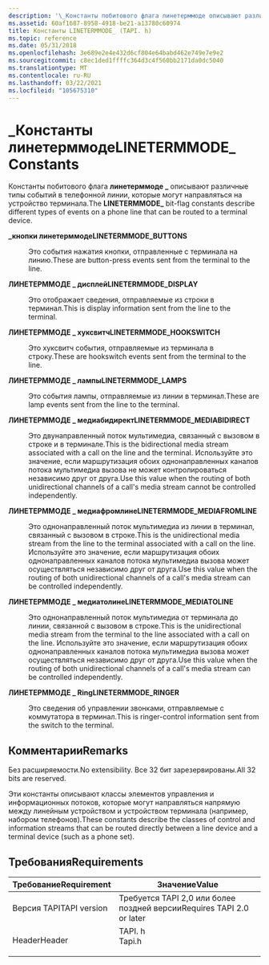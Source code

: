 ```yaml
---
description: '\_Константы побитового флага линетерммоде описывают различные типы событий в телефонной линии, которые могут направляться на устройство терминала.'
ms.assetid: 60af1687-8958-4918-be21-a13780c60974
title: Константы LINETERMMODE_ (TAPI. h)
ms.topic: reference
ms.date: 05/31/2018
ms.openlocfilehash: 3e689e2e4e432d6cf804e64babd462e749e7e9e2
ms.sourcegitcommit: c8ec1ded1ffffc364d3c4f560bb2171da0dc5040
ms.translationtype: MT
ms.contentlocale: ru-RU
ms.lasthandoff: 03/22/2021
ms.locfileid: "105675310"
---
```

# <a name="linetermmode_-constants"></a><span data-ttu-id="1152f-103">\_Константы линетерммоде</span><span class="sxs-lookup"><span data-stu-id="1152f-103">LINETERMMODE\_ Constants</span></span>

<span data-ttu-id="1152f-104">Константы побитового флага **линетерммоде \_** описывают различные типы событий в телефонной линии, которые могут направляться на устройство терминала.</span><span class="sxs-lookup"><span data-stu-id="1152f-104">The **LINETERMMODE\_** bit-flag constants describe different types of events on a phone line that can be routed to a terminal device.</span></span>

<dl> <dt>

<span data-ttu-id="1152f-105"><span id="LINETERMMODE_BUTTONS"></span><span id="linetermmode_buttons"></span>**\_кнопки линетерммоде**</span><span class="sxs-lookup"><span data-stu-id="1152f-105"><span id="LINETERMMODE_BUTTONS"></span><span id="linetermmode_buttons"></span>**LINETERMMODE\_BUTTONS**</span></span>
</dt> <dd> <dl> <dt>



<span data-ttu-id="1152f-106">Это события нажатия кнопки, отправленные с терминала на линию.</span><span class="sxs-lookup"><span data-stu-id="1152f-106">These are button-press events sent from the terminal to the line.</span></span>


</dt> </dl> </dd> <dt>

<span data-ttu-id="1152f-107"><span id="LINETERMMODE_DISPLAY"></span><span id="linetermmode_display"></span>**ЛИНЕТЕРММОДЕ \_ дисплей**</span><span class="sxs-lookup"><span data-stu-id="1152f-107"><span id="LINETERMMODE_DISPLAY"></span><span id="linetermmode_display"></span>**LINETERMMODE\_DISPLAY**</span></span>
</dt> <dd> <dl> <dt>



<span data-ttu-id="1152f-108">Это отображает сведения, отправляемые из строки в терминал.</span><span class="sxs-lookup"><span data-stu-id="1152f-108">This is display information sent from the line to the terminal.</span></span>


</dt> </dl> </dd> <dt>

<span data-ttu-id="1152f-109"><span id="LINETERMMODE_HOOKSWITCH"></span><span id="linetermmode_hookswitch"></span>**ЛИНЕТЕРММОДЕ \_ хуксвитч**</span><span class="sxs-lookup"><span data-stu-id="1152f-109"><span id="LINETERMMODE_HOOKSWITCH"></span><span id="linetermmode_hookswitch"></span>**LINETERMMODE\_HOOKSWITCH**</span></span>
</dt> <dd> <dl> <dt>



<span data-ttu-id="1152f-110">Это хуксвитч события, отправляемые из терминала в строку.</span><span class="sxs-lookup"><span data-stu-id="1152f-110">These are hookswitch events sent from the terminal to the line.</span></span>


</dt> </dl> </dd> <dt>

<span data-ttu-id="1152f-111"><span id="LINETERMMODE_LAMPS"></span><span id="linetermmode_lamps"></span>**ЛИНЕТЕРММОДЕ \_ лампы**</span><span class="sxs-lookup"><span data-stu-id="1152f-111"><span id="LINETERMMODE_LAMPS"></span><span id="linetermmode_lamps"></span>**LINETERMMODE\_LAMPS**</span></span>
</dt> <dd> <dl> <dt>



<span data-ttu-id="1152f-112">Это события лампы, отправляемые из линии в терминал.</span><span class="sxs-lookup"><span data-stu-id="1152f-112">These are lamp events sent from the line to the terminal.</span></span>


</dt> </dl> </dd> <dt>

<span data-ttu-id="1152f-113"><span id="LINETERMMODE_MEDIABIDIRECT"></span><span id="linetermmode_mediabidirect"></span>**ЛИНЕТЕРММОДЕ \_ медиабидирект**</span><span class="sxs-lookup"><span data-stu-id="1152f-113"><span id="LINETERMMODE_MEDIABIDIRECT"></span><span id="linetermmode_mediabidirect"></span>**LINETERMMODE\_MEDIABIDIRECT**</span></span>
</dt> <dd> <dl> <dt>



<span data-ttu-id="1152f-114">Это двунаправленный поток мультимедиа, связанный с вызовом в строке и в терминале.</span><span class="sxs-lookup"><span data-stu-id="1152f-114">This is the bidirectional media stream associated with a call on the line and the terminal.</span></span> <span data-ttu-id="1152f-115">Используйте это значение, если маршрутизация обоих однонаправленных каналов потока мультимедиа вызова не может контролироваться независимо друг от друга.</span><span class="sxs-lookup"><span data-stu-id="1152f-115">Use this value when the routing of both unidirectional channels of a call's media stream cannot be controlled independently.</span></span>


</dt> </dl> </dd> <dt>

<span data-ttu-id="1152f-116"><span id="LINETERMMODE_MEDIAFROMLINE"></span><span id="linetermmode_mediafromline"></span>**ЛИНЕТЕРММОДЕ \_ медиафромлине**</span><span class="sxs-lookup"><span data-stu-id="1152f-116"><span id="LINETERMMODE_MEDIAFROMLINE"></span><span id="linetermmode_mediafromline"></span>**LINETERMMODE\_MEDIAFROMLINE**</span></span>
</dt> <dd> <dl> <dt>



<span data-ttu-id="1152f-117">Это однонаправленный поток мультимедиа из линии в терминал, связанный с вызовом в строке.</span><span class="sxs-lookup"><span data-stu-id="1152f-117">This is the unidirectional media stream from the line to the terminal associated with a call on the line.</span></span> <span data-ttu-id="1152f-118">Используйте это значение, если маршрутизация обоих однонаправленных каналов потока мультимедиа вызова может осуществляться независимо друг от друга.</span><span class="sxs-lookup"><span data-stu-id="1152f-118">Use this value when the routing of both unidirectional channels of a call's media stream can be controlled independently.</span></span>


</dt> </dl> </dd> <dt>

<span data-ttu-id="1152f-119"><span id="LINETERMMODE_MEDIATOLINE"></span><span id="linetermmode_mediatoline"></span>**ЛИНЕТЕРММОДЕ \_ медиатолине**</span><span class="sxs-lookup"><span data-stu-id="1152f-119"><span id="LINETERMMODE_MEDIATOLINE"></span><span id="linetermmode_mediatoline"></span>**LINETERMMODE\_MEDIATOLINE**</span></span>
</dt> <dd> <dl> <dt>



<span data-ttu-id="1152f-120">Это однонаправленный поток мультимедиа от терминала до линии, связанной с вызовом в строке.</span><span class="sxs-lookup"><span data-stu-id="1152f-120">This is the unidirectional media stream from the terminal to the line associated with a call on the line.</span></span> <span data-ttu-id="1152f-121">Используйте это значение, если маршрутизация обоих однонаправленных каналов потока мультимедиа вызова может осуществляться независимо друг от друга.</span><span class="sxs-lookup"><span data-stu-id="1152f-121">Use this value when the routing of both unidirectional channels of a call's media stream can be controlled independently.</span></span>


</dt> </dl> </dd> <dt>

<span data-ttu-id="1152f-122"><span id="LINETERMMODE_RINGER"></span><span id="linetermmode_ringer"></span>**ЛИНЕТЕРММОДЕ \_ Ring**</span><span class="sxs-lookup"><span data-stu-id="1152f-122"><span id="LINETERMMODE_RINGER"></span><span id="linetermmode_ringer"></span>**LINETERMMODE\_RINGER**</span></span>
</dt> <dd> <dl> <dt>



<span data-ttu-id="1152f-123">Это сведения об управлении звонками, отправляемые с коммутатора в терминал.</span><span class="sxs-lookup"><span data-stu-id="1152f-123">This is ringer-control information sent from the switch to the terminal.</span></span>


</dt> </dl> </dd> </dl>

## <a name="remarks"></a><span data-ttu-id="1152f-124">Комментарии</span><span class="sxs-lookup"><span data-stu-id="1152f-124">Remarks</span></span>

<span data-ttu-id="1152f-125">Без расширяемости.</span><span class="sxs-lookup"><span data-stu-id="1152f-125">No extensibility.</span></span> <span data-ttu-id="1152f-126">Все 32 бит зарезервированы.</span><span class="sxs-lookup"><span data-stu-id="1152f-126">All 32 bits are reserved.</span></span>

<span data-ttu-id="1152f-127">Эти константы описывают классы элементов управления и информационных потоков, которые могут направляться напрямую между линейным устройством и устройством терминала (например, набором телефонов).</span><span class="sxs-lookup"><span data-stu-id="1152f-127">These constants describe the classes of control and information streams that can be routed directly between a line device and a terminal device (such as a phone set).</span></span>

## <a name="requirements"></a><span data-ttu-id="1152f-128">Требования</span><span class="sxs-lookup"><span data-stu-id="1152f-128">Requirements</span></span>



| <span data-ttu-id="1152f-129">Требование</span><span class="sxs-lookup"><span data-stu-id="1152f-129">Requirement</span></span> | <span data-ttu-id="1152f-130">Значение</span><span class="sxs-lookup"><span data-stu-id="1152f-130">Value</span></span> |
|-------------------------|-----------------------------------------------------------------------------------|
| <span data-ttu-id="1152f-131">Версия TAPI</span><span class="sxs-lookup"><span data-stu-id="1152f-131">TAPI version</span></span><br/> | <span data-ttu-id="1152f-132">Требуется TAPI 2,0 или более поздней версии</span><span class="sxs-lookup"><span data-stu-id="1152f-132">Requires TAPI 2.0 or later</span></span><br/>                                             |
| <span data-ttu-id="1152f-133">Header</span><span class="sxs-lookup"><span data-stu-id="1152f-133">Header</span></span><br/>       | <dl> <span data-ttu-id="1152f-134"><dt>TAPI. h</dt></span><span class="sxs-lookup"><span data-stu-id="1152f-134"><dt>Tapi.h</dt></span></span> </dl> |



 

 




